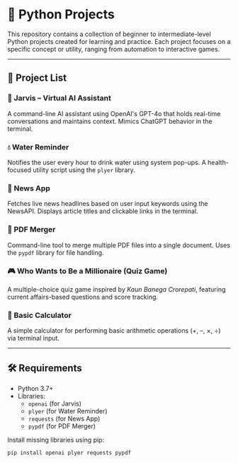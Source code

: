 # 🐍 Python Projects

This repository contains a collection of beginner to intermediate-level Python projects created for learning and practice. Each project focuses on a specific concept or utility, ranging from automation to interactive games.

---

## 🔹 Project List

### 🧠 Jarvis – Virtual AI Assistant
A command-line AI assistant using OpenAI's GPT-4o that holds real-time conversations and maintains context. Mimics ChatGPT behavior in the terminal.

### 💧 Water Reminder
Notifies the user every hour to drink water using system pop-ups. A health-focused utility script using the `plyer` library.

### 📰 News App
Fetches live news headlines based on user input keywords using the NewsAPI. Displays article titles and clickable links in the terminal.

### 📎 PDF Merger
Command-line tool to merge multiple PDF files into a single document. Uses the `pypdf` library for file handling.

### 🎮 Who Wants to Be a Millionaire (Quiz Game)
A multiple-choice quiz game inspired by *Kaun Banega Crorepati*, featuring current affairs-based questions and score tracking.

### 🧮 Basic Calculator
A simple calculator for performing basic arithmetic operations (+, –, ×, ÷) via terminal input.

---

## 🛠️ Requirements

- Python 3.7+
- Libraries:
  - `openai` (for Jarvis)
  - `plyer` (for Water Reminder)
  - `requests` (for News App)
  - `pypdf` (for PDF Merger)

Install missing libraries using pip:

```bash
pip install openai plyer requests pypdf
